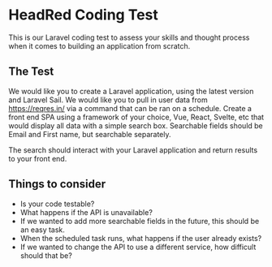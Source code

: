 # HeadRed Coding Test

This is our Laravel coding test to assess your skills and thought process when it comes to building an application from scratch.

## The Test

We would like you to create a Laravel application, using the latest version and Laravel Sail. We would like you to pull in user data from https://reqres.in/ via a command that can be ran on a schedule. Create a front end SPA using a framework of your choice, Vue, React, Svelte, etc that would display all data with a simple search box.
Searchable fields should be Email and First name, but searchable separately.

The search should interact with your Laravel application and return results to your front end.

## Things to consider

 - Is your code testable?
 - What happens if the API is unavailable?
 - If we wanted to add more searchable fields in the future, this should be an easy task.
 - When the scheduled task runs, what happens if the user already exists?
 - If we wanted to change the API to use a different service, how difficult should that be?
